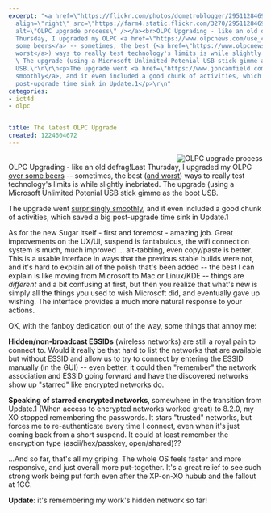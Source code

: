 ```yaml
---
excerpt: "<a href=\"https://flickr.com/photos/dcmetroblogger/2951128469/\" target=\"_blank\"><img
  align=\"right\" src=\"https://farm4.static.flickr.com/3270/2951128469_126d95ec56_m.jpg\"
  alt=\"OLPC upgrade process\" /></a><br>OLPC Upgrading - like an old defrag!Last
  Thursday, I upgraded my OLPC <a href=\"https://www.olpcnews.com/use_cases/community/olpc_upgrade_party_weekend.html\">over
  some beers</a> -- sometimes, the best (<a href=\"https://www.olpcnews.com/hardware/keyboard/olpc_keyboard_water_test.html\">and
  worst</a>) ways to really test technology's limits is while slightly inebriated.
  \ The upgrade (using a Microsoft Unlimited Potenial USB stick gimme as the boot
  USB.\r\n\r\n<p>The upgrade went <a href=\"https://www.joncamfield.com/blog/2008.07/failed-joyride-upgrade-or-what.html\">surprisingly
  smoothly</a>, and it even included a good chunk of activities, which saved a big
  post-upgrade time sink in Update.1</p>\r\n"
categories:
- ict4d
- olpc


title: The latest OLPC Upgrade
created: 1224604672
---
```

<a href="https://flickr.com/photos/dcmetroblogger/2951128469/" target="_blank"><img align="right" src="https://farm4.static.flickr.com/3270/2951128469_126d95ec56_m.jpg" alt="OLPC upgrade process" /></a><br>OLPC Upgrading - like an old defrag!Last Thursday, I upgraded my OLPC <a href="https://www.olpcnews.com/use_cases/community/olpc_upgrade_party_weekend.html">over some beers</a> -- sometimes, the best (<a href="https://www.olpcnews.com/hardware/keyboard/olpc_keyboard_water_test.html">and worst</a>) ways to really test technology's limits is while slightly inebriated.  The upgrade (using a Microsoft Unlimited Potenial USB stick gimme as the boot USB.

<p>The upgrade went <a href="https://www.joncamfield.com/blog/2008.07/failed-joyride-upgrade-or-what.html">surprisingly smoothly</a>, and it even included a good chunk of activities, which saved a big post-upgrade time sink in Update.1</p>
<!--break-->
<p>As for the new Sugar itself - first and foremost - amazing job.  Great improvements on the UX/UI, suspend is fantabulous, the wifi connection system is much, much improved ... alt-tabbing, even copy/paste is better.  This is a usable interface in ways that the previous stable builds were not, and it's hard to explain all of the polish that's been added -- the best I can explain is like moving from Microsoft to Mac or Linux/KDE -- things are <em>different</em> and a bit confusing at first, but then you realize that what's new is simply all the things you used to wish Microsoft did, and eventually gave up wishing.  The interface provides a much more natural response to your actions.</p>

<p>OK, with the fanboy dedication out of the way, some things that annoy me:</p>

<p><strong>Hidden/non-broadcast ESSIDs</strong> (wireless networks) are still a royal pain to connect to.  Would it really be that hard to list the networks that are available but without ESSID and allow us to try to connect by entering the ESSID manually (in the GUI) -- even better, it could then "remember" the network association and ESSID going forward and have the discovered networks show up "starred" like encrypted networks do.</p>

<p><strong>Speaking of starred encrypted networks</strong>, somewhere in the transition from Update.1 (When access to encrypted networks worked great) to 8.2.0, my XO stopped remembering the passwords.  It stars "trusted" networks, but forces me to re-authenticate every time I connect, even when it's just coming back from a short suspend.  It could at least remember the encryption type (ascii/hex/passkey, open/shared)??</p>

<p>...And so far, that's all my griping.  The whole OS feels faster and more responsive, and just overall more put-together.  It's a great relief to see such strong work being put forth even after the XP-on-XO hubub and the fallout at 1CC.</p>

<p><strong>Update</strong>: it's remembering my work's hidden network so far!</p>

